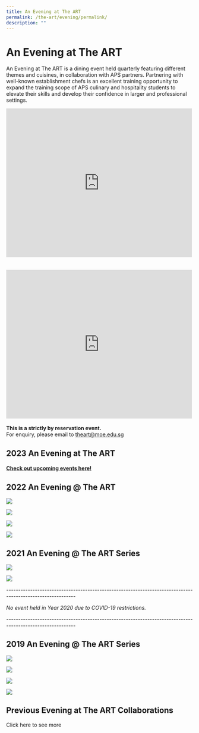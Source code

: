 ```yaml
---
title: An Evening at The ART
permalink: /the-art/evening/permalink/
description: ""
---
```

An Evening at The ART
====================
An Evening at The ART is a dining event held quarterly featuring different themes and cuisines, in collaboration with APS partners.
Partnering with well-known establishment chefs is an excellent training opportunity to expand the training scope of APS culinary and hospitality students to elevate their skills and develop their confidence in larger and professional settings.

<iframe allowfullscreen="true" width="500" height="400" frameborder="0" src="https://docs.google.com/presentation/d/e/2PACX-1vTR0IKFx0P4EvQ9Mwssbekfr3vhww6XvyUHw708mX0Io8YeXWNXYm9ow_0rWUwVnkTgl9gUDiUu5A47/embed?start=false&amp;loop=false&amp;delayms=3000" align="left"></iframe>
<br clear="left"><br><br>
<iframe src="https://docs.google.com/presentation/d/e/2PACX-1vS4rpDRoDyd-vChjrFBLuT45p0S-bTQrfg2YnuZCIuxt3RH-jfvGweRyndBUTgBjescHLJJFloaXYTa/embed?start=false&amp;loop=false&amp;delayms=3000" frameborder="0" width="500" height="400" allowfullscreen="true" align="left"></iframe>

<br clear="left"><br>
**This is a strictly by reservation event.**<br>
For enquiry, please email to <a href="mailto:theart@moe.edu.sg">theart@moe.edu.sg</a>

2023 An Evening at The ART
-------------------------
#### [Check out upcoming events here!](https://www.eventbrite.sg/e/an-evening-at-the-art-satsuki-omakase-tickets-621551887427)




2022 An Evening @ The ART
-------------------------
![](/images/ART/eta202211.jpg)

![](/images/eta202208.jpg)

![](/images/ART/eta202205.jpg)

![](/images/ART/eta202203.jpg)

2021 An Evening @ The ART Series
--------------------------------

![](/images/ART/eta202111.jpg)

![](/images/ART/eta202109.jpg)


\-----------------------------------------------------------------------------------------------------------

*No event held in Year 2020 due to COVID-19 restrictions.*

\-----------------------------------------------------------------------------------------------------------

2019 An Evening @ The ART Series
--------------------------------

![](/images/ART/eta201911.jpg)

![](/images/ART/eta201908.jpg)

![](/images/ART/eta201905.jpg)

![](/images/ART/eta201903.jpg)



Previous Evening at The ART Collaborations
-----------------------------------------

Click here to see more